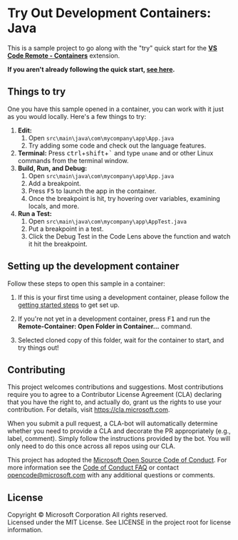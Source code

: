 # Try Out Development Containers: Java

This is a sample project to go along with the "try" quick start for the **[VS Code Remote - Containers](https://aka.ms/vscode-remote/containers)** extension.

**If you aren't already following the quick start, [see here](#setting-up-the-development-container).**

## Things to try

One you have this sample opened in a container, you can work with it just as you would locally. Here's a few things to try:

1. **Edit:**
   1. Open `src\main\java\com\mycompany\app\App.java`
   2. Try adding some code and check out the language features.
2. **Terminal:** Press <kbd>ctrl</kbd>+<kbd>shift</kbd>+<kbd>\`</kbd> and type `uname` and or other Linux commands from the terminal window.
3. **Build, Run, and Debug:**
   1. Open `src\main\java\com\mycompany\app\App.java`
   2. Add a breakpoint.
   3. Press <kbd>F5</kbd> to launch the app in the container.
   4. Once the breakpoint is hit, try hovering over variables, examining locals, and more.
4. **Run a Test:**
   1. Open `src\main\java\com\mycompany\app\AppTest.java`
   2. Put a breakpoint in a test.
   3. Click the Debug Test in the Code Lens above the function and watch it hit the breakpoint.

## Setting up the development container

Follow these steps to open this sample in a container:

1. If this is your first time using a development container, please follow the [getting started steps](https://aka.ms/vscode-remote/containers/getting-started) to get set up.

2. If you're not yet in a development container, press <kbd>F1</kbd> and run the **Remote-Container: Open Folder in Container...** command.

3. Selected cloned copy of this folder, wait for the container to start, and try things out!

## Contributing

This project welcomes contributions and suggestions. Most contributions require you to agree to a
Contributor License Agreement (CLA) declaring that you have the right to, and actually do, grant us
the rights to use your contribution. For details, visit https://cla.microsoft.com.

When you submit a pull request, a CLA-bot will automatically determine whether you need to provide
a CLA and decorate the PR appropriately (e.g., label, comment). Simply follow the instructions
provided by the bot. You will only need to do this once across all repos using our CLA.

This project has adopted the [Microsoft Open Source Code of Conduct](https://opensource.microsoft.com/codeofconduct/).
For more information see the [Code of Conduct FAQ](https://opensource.microsoft.com/codeofconduct/faq/) or
contact [opencode@microsoft.com](mailto:opencode@microsoft.com) with any additional questions or comments.

## License

Copyright © Microsoft Corporation All rights reserved.<br />
Licensed under the MIT License. See LICENSE in the project root for license information.
